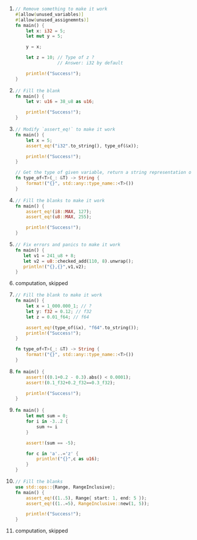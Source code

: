1. ```rust
   // Remove something to make it work
   #[allow(unused_variables)]
   #[allow(unused_assignemnts)]
   fn main() {
       let x: i32 = 5;
       let mut y = 5;
   
       y = x;
   
       let z = 10; // Type of z ? 
                   // Answer: i32 by default
   
       println!("Success!");
   }
   ```

2. ```rust
   // Fill the blank
   fn main() {
       let v: u16 = 38_u8 as u16;
   
       println!("Success!");
   }
   ```

3. ```rust
   // Modify `assert_eq!` to make it work
   fn main() {
       let x = 5;
       assert_eq!("i32".to_string(), type_of(&x));
   
       println!("Success!");
   }
   
   // Get the type of given variable, return a string representation of the type  , e.g "i8", "u8", "i32", "u32"
   fn type_of<T>(_: &T) -> String {
       format!("{}", std::any::type_name::<T>())
   }
   ```

4. ```rust
   // Fill the blanks to make it work
   fn main() {
       assert_eq!(i8::MAX, 127); 
       assert_eq!(u8::MAX, 255); 
   
       println!("Success!");
   }
   ```

5. ```rust
   // Fix errors and panics to make it work
   fn main() {
      let v1 = 241_u8 + 8;
      let v2 = u8::checked_add(110, 8).unwrap();
      println!("{},{}",v1,v2);
   }
   ```

6. computation, skipped

7. ```rust
   // Fill the blank to make it work
   fn main() {
       let x = 1_000.000_1; // ?
       let y: f32 = 0.12; // f32
       let z = 0.01_f64; // f64
   
       assert_eq!(type_of(&x), "f64".to_string());
       println!("Success!");
   }
   
   fn type_of<T>(_: &T) -> String {
       format!("{}", std::any::type_name::<T>())
   }
   ```

8. ```rust
   fn main() {
       assert!((0.1+0.2 - 0.3).abs() < 0.0001);
       assert!(0.1_f32+0.2_f32==0.3_f32);
   
       println!("Success!");
   }
   ```

9. ```rust
   fn main() {
       let mut sum = 0;
       for i in -3..2 {
           sum += i
       }
   
       assert!(sum == -5);
   
       for c in 'a'..='z' {
           println!("{}",c as u16);
       }
   }
   ```

10. ```rust
    // Fill the blanks
    use std::ops::{Range, RangeInclusive};
    fn main() {
        assert_eq!((1..5), Range{ start: 1, end: 5 });
        assert_eq!((1..=5), RangeInclusive::new(1, 5));
    
        println!("Success!");
    }
    
    ```

11. computation, skipped
